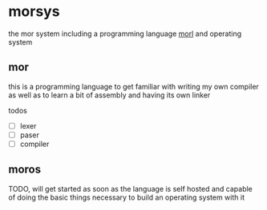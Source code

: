 # morsys

the mor system including a programming language [morl](https://github.com/aichingert/mor/tree/main/morl) and operating system

## mor

this is a programming language to get familiar with writing my own compiler as well as to learn a bit of assembly and having its own linker

todos

- [ ] lexer
- [ ] paser
- [ ] compiler

## moros

TODO, will get started as soon as the language is self hosted and capable of doing the basic things necessary to build an operating system with it
